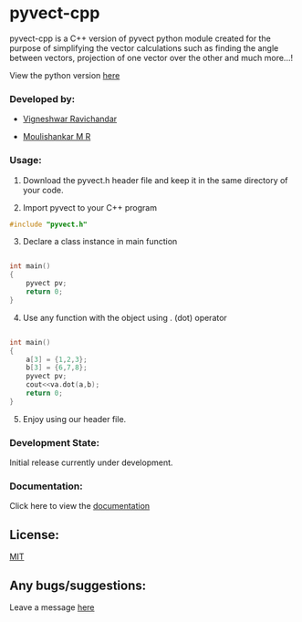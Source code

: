 # pyvect-cpp

pyvect-cpp is a C++ version of pyvect python module created for the purpose of simplifying the vector calculations such as finding the angle between vectors, projection of one vector over the other and much more...!

View the python version [here](https://github.com/ToastCoder/pyvect/)

### Developed by:

* [Vigneshwar Ravichandar](https://github.com/ToastCoder/)

* [Moulishankar M R](https://github.com/Moulishankar10)

### Usage:

1. Download the pyvect.h header file and keep it in the same directory of your code.

2. Import pyvect to your C++ program

```cpp
#include "pyvect.h"
```

3. Declare a class instance in main function

```cpp

int main()
{
    pyvect pv;
    return 0;
}
```
4. Use any function with the object using . (dot) operator

```cpp

int main()
{
    a[3] = {1,2,3};
    b[3] = {6,7,8};
    pyvect pv;
    cout<<va.dot(a,b);
    return 0;
}
```

5. Enjoy using our header file.

### Development State:

Initial release currently under development.

### Documentation:

Click here to view the [documentation](https://pyvect-cpp.readthedocs.io/)

## License:
[MIT](https://choosealicense.com/licenses/mit/)

## Any bugs/suggestions:
Leave a message [here](https://t.me/ToastCoder)
